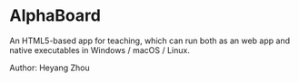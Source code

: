 # AlphaBoard

An HTML5-based app for teaching, which can run both as an web app and native executables in Windows / macOS / Linux.

Author: Heyang Zhou

